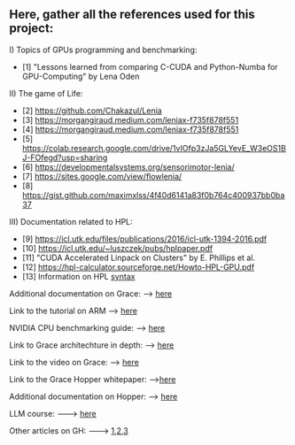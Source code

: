 Here, gather all the references used for this project:
-----------------------------------------------------

I) Topics of GPUs programming and benchmarking:
* [1] "Lessons learned from comparing C-CUDA and Python-Numba for GPU-Computing" by Lena Oden

II) The game of Life:
* [2] https://github.com/Chakazul/Lenia
* [3] https://morgangiraud.medium.com/leniax-f735f878f551
* [4] https://morgangiraud.medium.com/leniax-f735f878f551
* [5] https://colab.research.google.com/drive/1vIOfp3zJa5GLYevE_W3eOS1BJ-FOfegd?usp=sharing
* [6] https://developmentalsystems.org/sensorimotor-lenia/
* [7] https://sites.google.com/view/flowlenia/
* [8] https://gist.github.com/maximxlss/4f40d6141a83f0b764c400937bb0ba37

III) Documentation related to HPL:
* [9] https://icl.utk.edu/files/publications/2016/icl-utk-1394-2016.pdf
* [10] https://icl.utk.edu/~luszczek/pubs/hplpaper.pdf
* [11] "CUDA Accelerated Linpack on Clusters" by E. Phillips et al.
* [12] https://hpl-calculator.sourceforge.net/Howto-HPL-GPU.pdf
* [13] Information on HPL [syntax](https://sepwww.stanford.edu/sep/claudio/Research/Prst_ExpRefl/ShtPSPI/intel/cmkl/10.0.3.020/benchmarks/mp_linpack/www/HPL_infog2l.html)

Additional documentation on Grace:
--> [here](https://docs.nvidia.com/grace-performance-tuning-guide.pdf)

Link to the tutorial on ARM 
--> [here](https://github.com/arm-hpc-user-group/tutorial-neoverse?tab=readme-ov-file)

NVIDIA CPU benchmarking guide:
--> [here](https://nvidia.github.io/grace-cpu-benchmarking-guide/benchmarks/HPL/index.html)

Link to Grace architechture in depth:
--> [here](https://resources.nvidia.com/en-us-grace-cpu/grace-cpu-1?ncid=no-ncid)

Link to the video on Grace:
--> [here](https://www.youtube.com/watch?v=VRX7-LEbemI)

Link to the Grace Hopper whitepaper:
-->[here](https://www.amax.com/content/files/2023/12/NVIDIA_Grace_Hopper_Superchip_Architecture_Overview_Whitepaper.pdf)

Additional documentation on Hopper:
--> [here](https://docs.nvidia.com/cuda/pdf/Hopper_Tuning_Guide.pdf)

LLM course:
---> [here](https://web.stanford.edu/~jurafsky/slp3/)

Other articles on GH:
---> [1](https://hc2023.hotchips.org/assets/program/conference/day1/CPU1/HC2023.Arm.MagnusBruce.v04.FINAL.pdf),[2](https://chipsandcheese.com/2024/07/31/grace-hopper-nvidias-halfway-apu/),[3](https://www.semianalysis.com/p/gb200-hardware-architecture-and-component)





